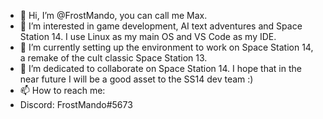 - 👋 Hi, I’m @FrostMando, you can call me Max.
- 👀 I’m interested in game development, AI text adventures and Space Station 14. I use Linux as my main OS and VS Code as my IDE.
- 🌱 I’m currently setting up the environment to work on Space Station 14, a remake of the cult classic Space Station 13.
- 💞️ I’m dedicated to collaborate on Space Station 14. I hope that in the near future I will be a good asset to the SS14 dev team :)
- 📫 How to reach me:
-   Discord: FrostMando#5673
